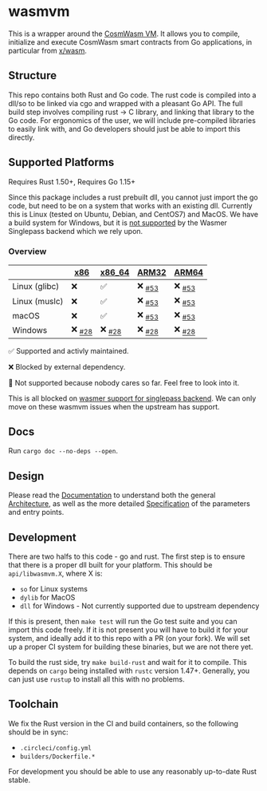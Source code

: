 # wasmvm

This is a wrapper around the [CosmWasm VM](https://github.com/CosmWasm/cosmwasm/tree/main/packages/vm).
It allows you to compile, initialize and execute CosmWasm smart contracts
from Go applications, in particular from [x/wasm](https://github.com/CosmWasm/wasmd/tree/master/x/wasm).

## Structure

This repo contains both Rust and Go code. The rust code is compiled into a dll/so
to be linked via cgo and wrapped with a pleasant Go API. The full build step
involves compiling rust -> C library, and linking that library to the Go code.
For ergonomics of the user, we will include pre-compiled libraries to easily
link with, and Go developers should just be able to import this directly.

## Supported Platforms

Requires Rust 1.50+, Requires Go 1.15+

Since this package includes a rust prebuilt dll, you cannot just import the go code,
but need to be on a system that works with an existing dll. Currently this is Linux
(tested on Ubuntu, Debian, and CentOS7) and MacOS. We have a build system for Windows,
but it is [not supported][wasmer_support] by the Wasmer Singlepass backend which we rely upon.

[wasmer_support]: https://docs.wasmer.io/ecosystem/wasmer/wasmer-features

### Overview

|               | [x86]               | [x86_64]            | [ARM32]              | [ARM64]              |
| ------------- | ------------------- | ------------------- | -------------------- | -------------------- |
| Linux (glibc) | ❌‍                 | ✅                  | ❌‍ <sub>[#53]</sub> | ❌‍ <sub>[#53]</sub> |
| Linux (muslc) | ❌‍                 | ✅                  | ❌‍ <sub>[#53]</sub> | ❌‍ <sub>[#53]</sub> |
| macOS         | ❌‍                 | ✅                  | ❌‍ <sub>[#53]</sub> | ❌‍ <sub>[#53]</sub> |
| Windows       | ❌ <sub>[#28]</sub> | ❌ <sub>[#28]</sub> | ❌ <sub>[#28]</sub>  | ❌ <sub>[#28]</sub>  |

[x86]: https://en.wikipedia.org/wiki/X86
[x86_64]: https://en.wikipedia.org/wiki/X86-64
[arm32]: https://en.wikipedia.org/wiki/AArch32
[arm64]: https://en.wikipedia.org/wiki/AArch64
[#28]: https://github.com/CosmWasm/wasmvm/issues/28
[#53]: https://github.com/CosmWasm/wasmvm/issues/53

✅ Supported and activly maintained.

❌ Blocked by external dependency.

🤷‍ Not supported because nobody cares so far. Feel free to look into it.

This is all blocked on [wasmer support for singlepass backend](https://docs.wasmer.io/ecosystem/wasmer/wasmer-features#compiler-support-by-chipset).
We can only move on these wasmvm issues when the upstream has support.

## Docs

Run `cargo doc --no-deps --open`.

## Design

Please read the [Documentation](./spec/Index.md) to understand both the general
[Architecture](./spec/Architecture.md), as well as the more detailed
[Specification](./spec/Specification.md) of the parameters and entry points.

## Development

There are two halfs to this code - go and rust. The first step is to ensure that there is
a proper dll built for your platform. This should be `api/libwasmvm.X`, where X is:

- `so` for Linux systems
- `dylib` for MacOS
- `dll` for Windows - Not currently supported due to upstream dependency

If this is present, then `make test` will run the Go test suite and you can import this code freely.
If it is not present you will have to build it for your system, and ideally add it to this repo
with a PR (on your fork). We will set up a proper CI system for building these binaries,
but we are not there yet.

To build the rust side, try `make build-rust` and wait for it to compile. This depends on
`cargo` being installed with `rustc` version 1.47+. Generally, you can just use `rustup` to
install all this with no problems.

## Toolchain

We fix the Rust version in the CI and build containers, so the following should be in sync:

- `.circleci/config.yml`
- `builders/Dockerfile.*`

For development you should be able to use any reasonably up-to-date Rust stable.
